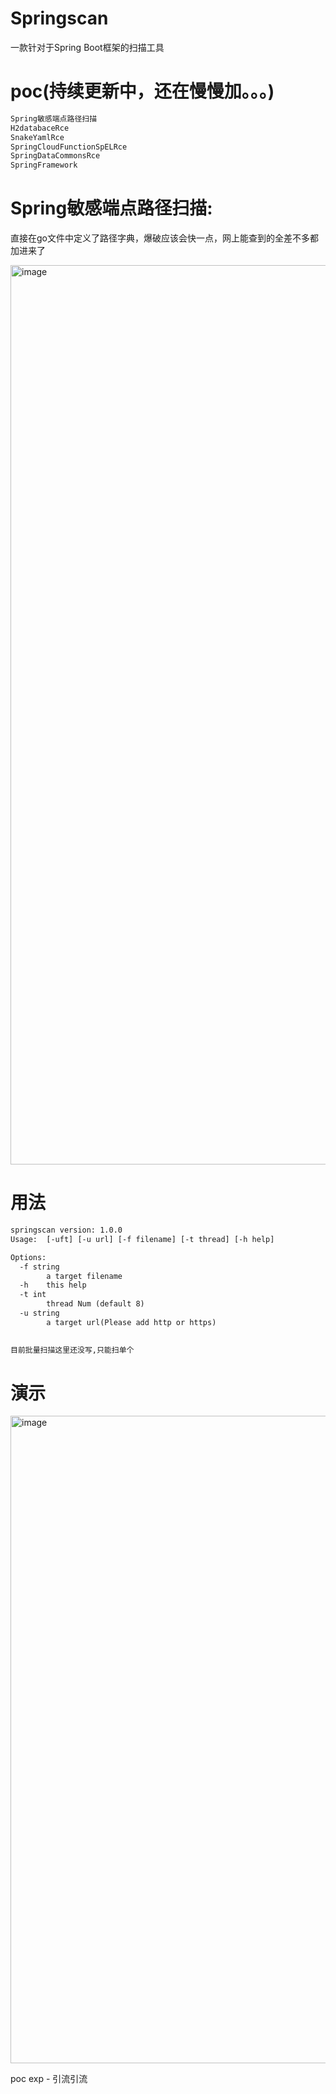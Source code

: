 # Springscan

一款针对于Spring Boot框架的扫描工具

# poc(持续更新中，还在慢慢加。。。)

```xml
Spring敏感端点路径扫描
H2databaceRce
SnakeYamlRce
SpringCloudFunctionSpELRce
SpringDataCommonsRce
SpringFramework

```
  
# Spring敏感端点路径扫描:

直接在go文件中定义了路径字典，爆破应该会快一点，网上能查到的全差不多都加进来了

<img width="1439" alt="image" src="https://user-images.githubusercontent.com/70200814/213861021-ad76377c-b28b-49b3-b316-e644b648301c.png">

# 用法

```xml
springscan version: 1.0.0
Usage:  [-uft] [-u url] [-f filename] [-t thread] [-h help]

Options:
  -f string
    	a target filename
  -h	this help
  -t int
    	thread Num (default 8)
  -u string
    	a target url(Please add http or https)
      

目前批量扫描这里还没写,只能扫单个
```

# 演示

<img width="1036" alt="image" src="https://user-images.githubusercontent.com/70200814/213862151-c3f6eeaa-6e07-4f30-ac52-3325d318a75b.png">

poc exp - 引流引流
